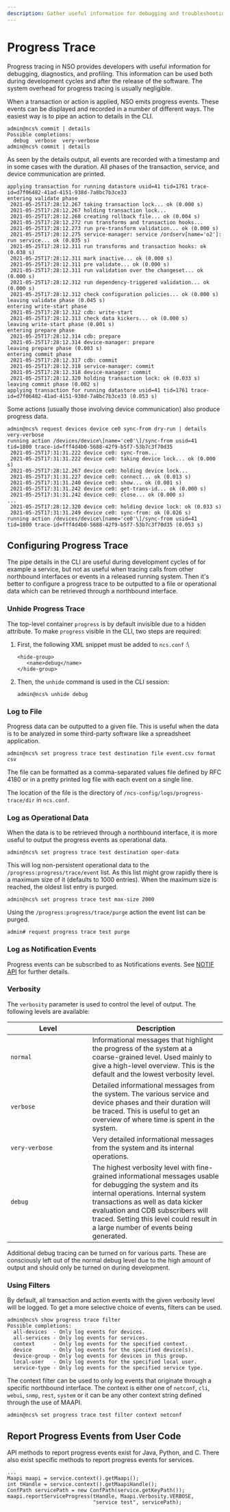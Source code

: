 ```yaml
---
description: Gather useful information for debugging and troubleshooting.
---
```


# Progress Trace

Progress tracing in NSO provides developers with useful information for debugging, diagnostics, and profiling. This information can be used both during development cycles and after the release of the software. The system overhead for progress tracing is usually negligible.

When a transaction or action is applied, NSO emits progress events. These events can be displayed and recorded in a number of different ways. The easiest way is to pipe an action to details in the CLI.

```
admin@ncs% commit | details
Possible completions:
  debug  verbose  very-verbose
admin@ncs% commit | details
```

As seen by the details output, all events are recorded with a timestamp and in some cases with the duration. All phases of the transaction, service, and device communication are printed.

```
applying transaction for running datastore usid=41 tid=1761 trace-id=d7f06482-41ad-4151-938d-7a8bc7b3ce33
entering validate phase
 2021-05-25T17:28:12.267 taking transaction lock... ok (0.000 s)
 2021-05-25T17:28:12.267 holding transaction lock...
 2021-05-25T17:28:12.268 creating rollback file... ok (0.004 s)
 2021-05-25T17:28:12.272 run transforms and transaction hooks...
 2021-05-25T17:28:12.273 run pre-transform validation... ok (0.000 s)
 2021-05-25T17:28:12.275 service-manager: service /ordserv[name='o2']: run service... ok (0.035 s)
 2021-05-25T17:28:12.311 run transforms and transaction hooks: ok (0.038 s)
 2021-05-25T17:28:12.311 mark inactive... ok (0.000 s)
 2021-05-25T17:28:12.311 pre validate... ok (0.000 s)
 2021-05-25T17:28:12.311 run validation over the changeset... ok (0.000 s)
 2021-05-25T17:28:12.312 run dependency-triggered validation... ok (0.000 s)
 2021-05-25T17:28:12.312 check configuration policies... ok (0.000 s)
leaving validate phase (0.045 s)
entering write-start phase
 2021-05-25T17:28:12.312 cdb: write-start
 2021-05-25T17:28:12.313 check data kickers... ok (0.000 s)
leaving write-start phase (0.001 s)
entering prepare phase
 2021-05-25T17:28:12.314 cdb: prepare
 2021-05-25T17:28:12.314 device-manager: prepare
leaving prepare phase (0.003 s)
entering commit phase
 2021-05-25T17:28:12.317 cdb: commit
 2021-05-25T17:28:12.318 service-manager: commit
 2021-05-25T17:28:12.318 device-manager: commit
 2021-05-25T17:28:12.320 holding transaction lock: ok (0.033 s)
leaving commit phase (0.002 s)
applying transaction for running datastore usid=41 tid=1761 trace-id=d7f06482-41ad-4151-938d-7a8bc7b3ce33 (0.053 s)
```

Some actions (usually those involving device communication) also produce progress data.

```
admin@ncs% request devices device ce0 sync-from dry-run | details very-verbose
running action /devices/device\[name='ce0'\]/sync-from usid=41 tid=1800 trace-id=fff4d4b0-5688-42f9-b5f7-53b7c3f70d35
 2021-05-25T17:31:31.222 device ce0: sync-from...
 2021-05-25T17:31:31.222 device ce0: taking device lock... ok (0.000 s)
 2021-05-25T17:28:12.267 device ce0: holding device lock...
 2021-05-25T17:31:31.227 device ce0: connect... ok (0.013 s)
 2021-05-25T17:31:31.240 device ce0: show... ok (0.001 s)
 2021-05-25T17:31:31.242 device ce0: get-trans-id... ok (0.000 s)
 2021-05-25T17:31:31.242 device ce0: close... ok (0.000 s)
...
 2021-05-25T17:28:12.320 device ce0: holding device lock: ok (0.033 s)
 2021-05-25T17:31:31.249 device ce0: sync-from: ok (0.026 s)
running action /devices/device\[name='ce0'\]/sync-from usid=41 tid=1800 trace-id=fff4d4b0-5688-42f9-b5f7-53b7c3f70d35 (0.053 s)
```

## Configuring Progress Trace <a href="#d5e9484" id="d5e9484"></a>

The pipe details in the CLI are useful during development cycles of for example a service, but not as useful when tracing calls from other northbound interfaces or events in a released running system. Then it's better to configure a progress trace to be outputted to a file or operational data which can be retrieved through a northbound interface.

### Unhide Progress Trace <a href="#d5e9487" id="d5e9487"></a>

The top-level container `progress` is by default invisible due to a hidden attribute. To make `progress` visible in the CLI, two steps are required:

1.  First, the following XML snippet must be added to `ncs.conf` :\


    ```
    <hide-group>
       <name>debug</name>
    </hide-group>
    ```
2.  Then, the `unhide` command is used in the CLI session:

    ```
    admin@ncs% unhide debug
    ```

### Log to File <a href="#d5e9498" id="d5e9498"></a>

Progress data can be outputted to a given file. This is useful when the data is to be analyzed in some third-party software like a spreadsheet application.

```
admin@ncs% set progress trace test destination file event.csv format csv
```

The file can be formatted as a comma-separated values file defined by RFC 4180 or in a pretty printed log file with each event on a single line.

The location of the file is the directory of `/ncs-config/logs/progress-trace/dir` in `ncs.conf`.

### Log as Operational Data <a href="#d5e9507" id="d5e9507"></a>

When the data is to be retrieved through a northbound interface, it is more useful to output the progress events as operational data.

```
admin@ncs% set progress trace test destination oper-data
```

This will log non-persistent operational data to the `/progress:progress/trace/event` list. As this list might grow rapidly there is a maximum size of it (defaults to 1000 entries). When the maximum size is reached, the oldest list entry is purged.

```
admin@ncs% set progress trace test max-size 2000
```

Using the `/progress:progress/trace/purge` action the event list can be purged.

```
admin# request progress trace test purge
```

### Log as Notification Events <a href="#d5e9521" id="d5e9521"></a>

Progress events can be subscribed to as Notifications events. See [NOTIF API](../core-concepts/api-overview/java-api-overview.md#ug.java\_api\_overview.notif) for further details.

### Verbosity <a href="#d5e9525" id="d5e9525"></a>

The `verbosity` parameter is used to control the level of output. The following levels are available:

<table><thead><tr><th width="175">Level</th><th>Description</th></tr></thead><tbody><tr><td><code>normal</code></td><td>Informational messages that highlight the progress of the system at a coarse-grained level. Used mainly to give a high-level overview. This is the default and the lowest verbosity level.</td></tr><tr><td><code>verbose</code></td><td>Detailed informational messages from the system. The various service and device phases and their duration will be traced. This is useful to get an overview of where time is spent in the system.</td></tr><tr><td><code>very-verbose</code></td><td>Very detailed informational messages from the system and its internal operations.</td></tr><tr><td><code>debug</code></td><td>The highest verbosity level with fine-grained informational messages usable for debugging the system and its internal operations. Internal system transactions as well as data kicker evaluation and CDB subscribers will traced. Setting this level could result in a large number of events being generated.</td></tr></tbody></table>

Additional debug tracing can be turned on for various parts. These are consciously left out of the normal debug level due to the high amount of output and should only be turned on during development.

### Using Filters <a href="#d5e9544" id="d5e9544"></a>

By default, all transaction and action events with the given verbosity level will be logged. To get a more selective choice of events, filters can be used.

```
admin@ncs% show progress trace filter
Possible completions:
  all-devices  - Only log events for devices.
  all-services - Only log events for services.
  context      - Only log events for the specified context.
  device       - Only log events for the specified device(s).
  device-group - Only log events for devices in this group.
  local-user   - Only log events for the specified local user.
  service-type - Only log events for the specified service type.
```

The context filter can be used to only log events that originate through a specific northbound interface. The context is either one of `netconf`, `cli`, `webui`, `snmp`, `rest`, `system` or it can be any other context string defined through the use of MAAPI.

```
admin@ncs% set progress trace test filter context netconf
```

## Report Progress Events from User Code <a href="#d5e9559" id="d5e9559"></a>

API methods to report progress events exist for Java, Python, and C. There also exist specific methods to report progress events for services.

```
...
Maapi maapi = service.context().getMaapi();
int tHandle = service.context().getMaapiHandle();
ConfPath servicePath = new ConfPath(service.getKeyPath());
maapi.reportServiceProgress(tHandle, Maapi.Verbosity.VERBOSE,
                            "service test", servicePath);
```
